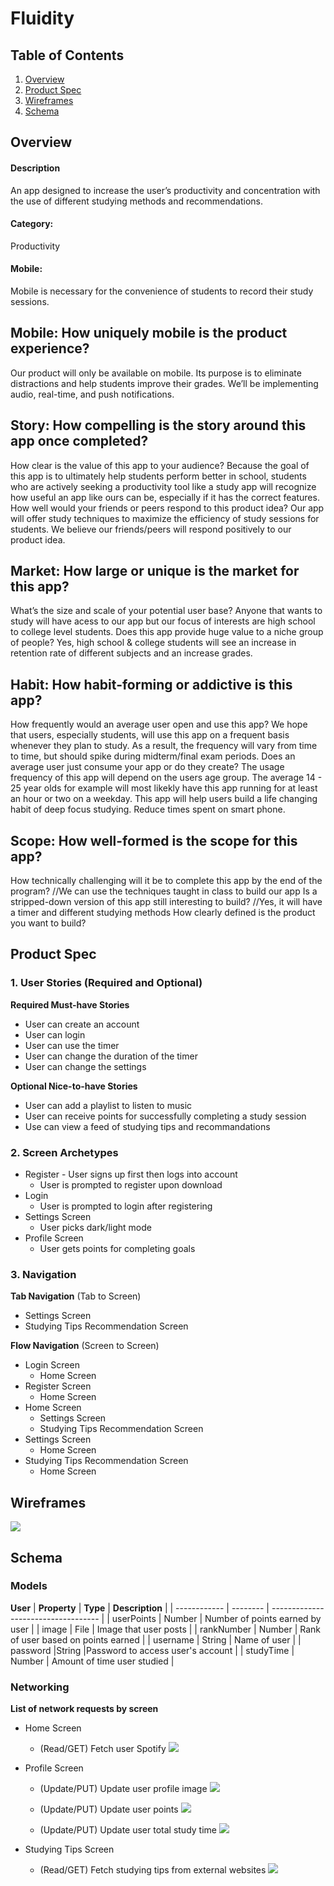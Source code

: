 # Fluidity
## Table of Contents
1. [Overview](#Overview)
1. [Product Spec](#Product-Spec)
1. [Wireframes](#Wireframes)
2. [Schema](#Schema)

## Overview
#### Description
An app designed to increase the user’s productivity and concentration with the use of different studying methods and recommendations.
#### Category:
Productivity
#### Mobile:
Mobile is necessary for the convenience of students to record their study sessions.
## Mobile: How uniquely mobile is the product experience?
Our product will only be available on mobile. Its purpose is to eliminate distractions and help students improve their grades. We’ll be implementing audio, real-time, and push notifications.
## Story: How compelling is the story around this app once completed?
How clear is the value of this app to your audience?
Because the goal of this app is to ultimately help students perform better in school, students who are actively seeking a productivity tool like a study app will recognize how useful an app like ours can be, especially if it has the correct features.
How well would your friends or peers respond to this product idea?
Our app will offer study techniques to maximize the efficiency of study sessions for students. We believe our friends/peers will respond positively to our product idea.
## Market: How large or unique is the market for this app?
What’s the size and scale of your potential user base?
Anyone that wants to study will have acess to our app but our focus of interests are high school to college level students.
Does this app provide huge value to a niche group of people?
Yes, high school & college students will see an increase in retention rate of different subjects and an increase grades.
## Habit: How habit-forming or addictive is this app?
How frequently would an average user open and use this app?
We hope that users, especially students, will use this app on a frequent basis whenever they plan to study. As a result, the frequency will vary from time to time, but should spike during midterm/final exam periods.
Does an average user just consume your app or do they create?
The usage frequency of this app will depend on the users age group. The average 14 - 25 year olds for example will most likekly have this app running for at least an hour or two on a weekday. This app will help users build a life changing habit of deep focus studying. Reduce times spent on smart phone.
## Scope: How well-formed is the scope for this app?
How technically challenging will it be to complete this app by the end of the program?
//We can use the techniques taught in class to build our app
Is a stripped-down version of this app still interesting to build?
//Yes, it will have a timer and different studying methods
How clearly defined is the product you want to build?

## Product Spec

### 1. User Stories (Required and Optional)

**Required Must-have Stories**
* User can create an account
* User can login 
* User can use the timer
* User can change the duration of the timer
* User can change the settings

**Optional Nice-to-have Stories**
* User can add a playlist to listen to music 
* User can receive points for successfully completing a study session
* Use can view a feed of studying tips and recommandations


### 2. Screen Archetypes

* Register - User signs up first then logs into account
   * User is prompted to register upon download
* Login
   * User is prompted to login after registering
* Settings Screen
   * User picks dark/light mode 
* Profile Screen
   * User gets points for completing goals


### 3. Navigation

**Tab Navigation** (Tab to Screen)

* Settings Screen 
* Studying Tips Recommendation Screen 

**Flow Navigation** (Screen to Screen)

* Login Screen
   * Home Screen
* Register Screen
   * Home Screen
* Home Screen
  * Settings Screen
  * Studying Tips Recommendation Screen
* Settings Screen
  * Home Screen
* Studying Tips Recommendation Screen
  * Home Screen 

## Wireframes
![](https://i.imgur.com/BZMJJf4.jpg)
## Schema 
### Models
**User**
| **Property** | **Type** | **Description**                     |
| ------------ | -------- | ----------------------------------- |
| userPoints   | Number   | Number of points earned by user     |
| image        | File     | Image that user posts               |
| rankNumber   | Number   | Rank of user based on points earned |
| username     | String   | Name of user                        |
| password             |String          |Password to access user's account                                     |
| studyTime    | Number   | Amount of time user studied         |
### Networking
**List of network requests by screen**
- Home Screen
    - (Read/GET) Fetch user Spotify 
    ![](https://i.imgur.com/95ZxjG5.png)
- Profile Screen
    - (Update/PUT) Update user profile image
    ![](https://i.imgur.com/JWf04YY.png)
    - (Update/PUT) Update user points
    ![](https://i.imgur.com/KJwq8uA.png)
    
    - (Update/PUT) Update user total study time 
    ![](https://i.imgur.com/RQ8BIZ4.png)

- Studying Tips Screen
    - (Read/GET) Fetch studying tips from external websites
    ![](https://i.imgur.com/eZvMq8b.png)
